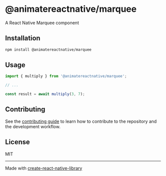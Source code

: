 # @animatereactnative/marquee

A React Native Marquee component

## Installation

```sh
npm install @animatereactnative/marquee
```

## Usage

```js
import { multiply } from '@animatereactnative/marquee';

// ...

const result = await multiply(3, 7);
```

## Contributing

See the [contributing guide](CONTRIBUTING.md) to learn how to contribute to the repository and the development workflow.

## License

MIT

---

Made with [create-react-native-library](https://github.com/callstack/react-native-builder-bob)
